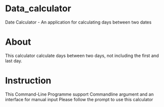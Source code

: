 # Data_calculator
Date Calculator - An application for calculating days between two dates

# About
This calculator calculate days between two days, not including the first and last day.

# Instruction
This Command-Line Programme support Commandline argument and an interface for manual input
Please follow the prompt to use this calculator

